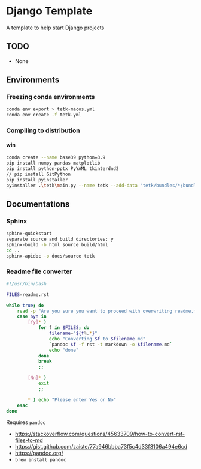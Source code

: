 # Django Template

A template to help start Django projects

## TODO

-   None

## Environments

### Freezing conda environments

``` bash
conda env export > tetk-macos.yml
conda env create -f tetk.yml
```

### Compiling to distribution

#### win

``` bash
conda create --name base39 python=3.9
pip install numpy pandas matplotlib
pip install python-pptx PyYAML tkinterdnd2
// pip install GitPython
pip install pyinstaller
pyinstaller .\tetk\main.py --name tetk --add-data "tetk/bundles/*;bundles/" --windowed --icon="tetk/bundles/icon.ico" --additional-hooks-dir="hook-tkinterdnd2.py" --noconfirm
```

## Documentations

### Sphinx

``` bash
sphinx-quickstart
separate source and build directories: y
sphinx-build -b html source build/html
cd ..
sphinx-apidoc -o docs/source tetk
```

### Readme file converter

``` bash
#!/usr/bin/bash

FILES=readme.rst

while true; do
    read -p "Are you sure you want to proceed with overwriting readme.md? " yn
    case $yn in
        [Yy]* )
            for f in $FILES; do
                filename="${f%.*}"
                echo "Converting $f to $filename.md"
                `pandoc $f -f rst -t markdown -o $filename.md`
                echo "done"
            done
            break
            ;;

        [Nn]* )
            exit
            ;;

        * ) echo "Please enter Yes or No"
    esac
done
```

Requires `pandoc`

-   <https://stackoverflow.com/questions/45633709/how-to-convert-rst-files-to-md>
-   <https://gist.github.com/zaiste/77a946bbba73f5c4d33f3106a494e6cd>
-   <https://pandoc.org/>
-   `brew install pandoc`
